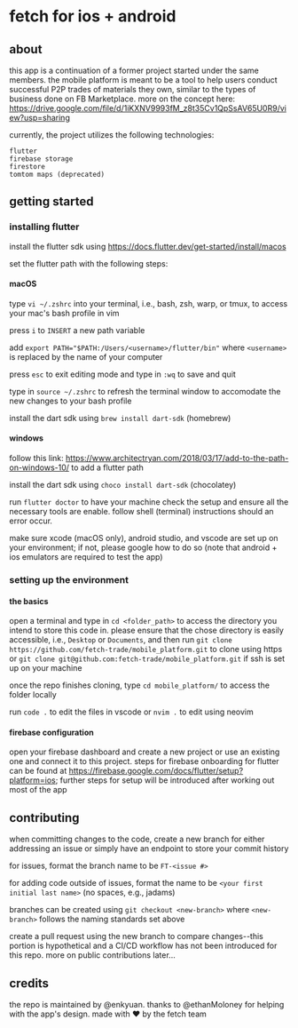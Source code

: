 # fetch for ios + android

## about

this app is a continuation of a former project started under the same members. the mobile platform is meant to be a tool to help users conduct 
successful P2P trades of materials they own, similar to the types of business done on FB Marketplace. more on the concept here: https://drive.google.com/file/d/1iKXNV9993fM_z8t35Cv1QpSsAV65U0R9/view?usp=sharing 

currently, the project utilizes the following technologies:

	flutter
	firebase storage
	firestore
    tomtom maps (deprecated)


## getting started

### installing flutter

install the flutter sdk using https://docs.flutter.dev/get-started/install/macos

set the flutter path with the following steps:

#### macOS

type `vi ~/.zshrc` into your terminal, i.e., bash, zsh, warp, or tmux, to access your mac's bash profile in vim

press `i` to `INSERT` a new path variable

add `export PATH="$PATH:/Users/<username>/flutter/bin"` where `<username>` is replaced by the name of your computer

press `esc` to exit editing mode and type in `:wq` to save and quit

type in `source ~/.zshrc` to refresh the terminal window to accomodate the new changes to your bash profile  

install the dart sdk using `brew install dart-sdk`	(homebrew)

#### windows

follow this link: https://www.architectryan.com/2018/03/17/add-to-the-path-on-windows-10/ to add a flutter path

install the dart sdk using `choco install dart-sdk` (chocolatey)


run `flutter doctor` to have your machine check the setup and ensure all the necessary tools are enable. follow shell (terminal) instructions should an error occur.

make sure xcode (macOS only), android studio, and vscode are set up on your environment; if not, please google how to do so (note that android +
ios emulators are required to test the app)

### setting up the environment

#### the basics

open a terminal and type in `cd <folder_path>` to access the directory you intend to store this code in. please ensure that the chose directory is easily accessible, i.e., `Desktop` or `Documents`, and then run `git clone https://github.com/fetch-trade/mobile_platform.git` to clone using https or `git clone git@github.com:fetch-trade/mobile_platform.git` if ssh is set up on your machine

once the repo finishes cloning, type `cd mobile_platform/` to access the folder locally

run `code .` to edit the files in vscode or `nvim .` to edit using neovim

#### firebase configuration

open your firebase dashboard and create a new project or use an existing one and connect it to this project. steps for firebase onboarding for flutter can be found at https://firebase.google.com/docs/flutter/setup?platform=ios; further steps for setup will be introduced after working out most of the app

## contributing

when committing changes to the code, create a new branch for either addressing an issue or simply have an endpoint to store your commit history

for issues, format the branch name to be `FT-<issue #>` 

for adding code outside of issues, format the name to be `<your first initial last name>` (no spaces, e.g., jadams)

branches can be created using `git checkout <new-branch>` where `<new-branch>` follows the naming standards set above

create a pull request using the new branch to compare changes--this portion is hypothetical and a CI/CD workflow has not been introduced for this repo. more on public contributions later...

## credits

the repo is maintained by @enkyuan. thanks to @ethanMoloney for helping with the app's design. made with :heart: by the fetch team

